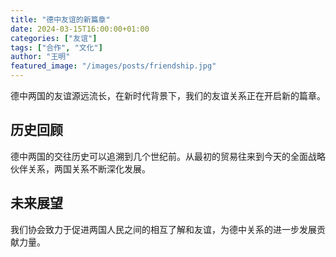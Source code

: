 ```yaml
---
title: "德中友谊的新篇章"
date: 2024-03-15T16:00:00+01:00
categories: ["友谊"]
tags: ["合作", "文化"]
author: "王明"
featured_image: "/images/posts/friendship.jpg"
---
```


德中两国的友谊源远流长，在新时代背景下，我们的友谊关系正在开启新的篇章。

## 历史回顾

德中两国的交往历史可以追溯到几个世纪前。从最初的贸易往来到今天的全面战略伙伴关系，两国关系不断深化发展。

## 未来展望

我们协会致力于促进两国人民之间的相互了解和友谊，为德中关系的进一步发展贡献力量。
